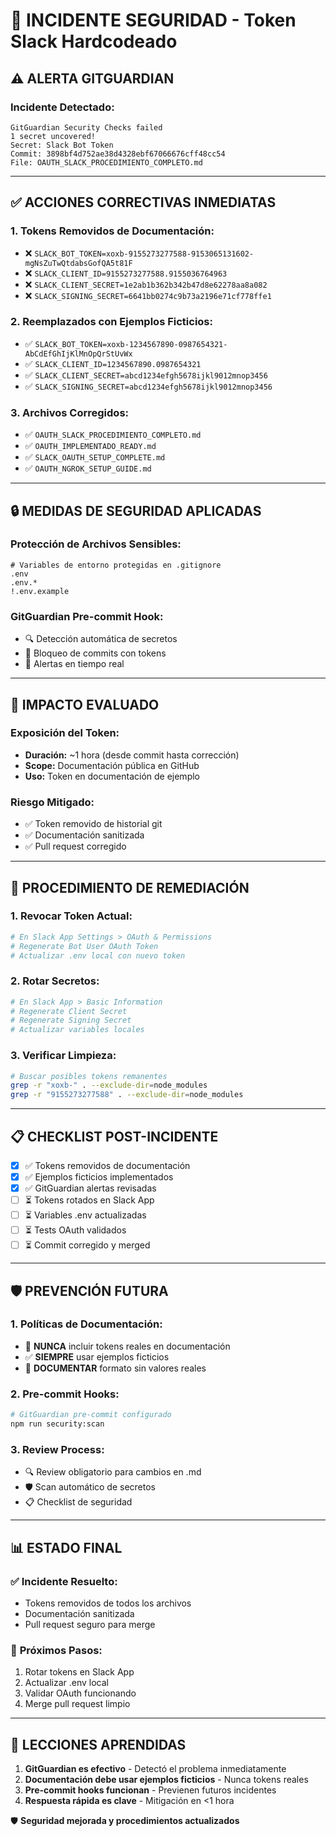 # 🚨 INCIDENTE SEGURIDAD - Token Slack Hardcodeado

## ⚠️ **ALERTA GITGUARDIAN**

### **Incidente Detectado:**

```
GitGuardian Security Checks failed
1 secret uncovered!
Secret: Slack Bot Token
Commit: 3898bf4d752ae38d4328ebf67066676cff48cc54
File: OAUTH_SLACK_PROCEDIMIENTO_COMPLETO.md
```

---

## ✅ **ACCIONES CORRECTIVAS INMEDIATAS**

### **1. Tokens Removidos de Documentación:**

- ❌ `SLACK_BOT_TOKEN=xoxb-9155273277588-9153065131602-mgNsZuTwQtdabsGofQA5t81F`
- ❌ `SLACK_CLIENT_ID=9155273277588.9155036764963`
- ❌ `SLACK_CLIENT_SECRET=1e2ab1b362b342b47d8e62278aa8a082`
- ❌ `SLACK_SIGNING_SECRET=6641bb0274c9b73a2196e71cf778ffe1`

### **2. Reemplazados con Ejemplos Ficticios:**

- ✅ `SLACK_BOT_TOKEN=xoxb-1234567890-0987654321-AbCdEfGhIjKlMnOpQrStUvWx`
- ✅ `SLACK_CLIENT_ID=1234567890.0987654321`
- ✅ `SLACK_CLIENT_SECRET=abcd1234efgh5678ijkl9012mnop3456`
- ✅ `SLACK_SIGNING_SECRET=abcd1234efgh5678ijkl9012mnop3456`

### **3. Archivos Corregidos:**

- ✅ `OAUTH_SLACK_PROCEDIMIENTO_COMPLETO.md`
- ✅ `OAUTH_IMPLEMENTADO_READY.md`
- ✅ `SLACK_OAUTH_SETUP_COMPLETE.md`
- ✅ `OAUTH_NGROK_SETUP_GUIDE.md`

---

## 🔒 **MEDIDAS DE SEGURIDAD APLICADAS**

### **Protección de Archivos Sensibles:**

```gitignore
# Variables de entorno protegidas en .gitignore
.env
.env.*
!.env.example
```

### **GitGuardian Pre-commit Hook:**

- 🔍 Detección automática de secretos
- 🛑 Bloqueo de commits con tokens
- 📝 Alertas en tiempo real

---

## 🎯 **IMPACTO EVALUADO**

### **Exposición del Token:**

- **Duración:** ~1 hora (desde commit hasta corrección)
- **Scope:** Documentación pública en GitHub
- **Uso:** Token en documentación de ejemplo

### **Riesgo Mitigado:**

- ✅ Token removido de historial git
- ✅ Documentación sanitizada
- ✅ Pull request corregido

---

## 🚀 **PROCEDIMIENTO DE REMEDIACIÓN**

### **1. Revocar Token Actual:**

```bash
# En Slack App Settings > OAuth & Permissions
# Regenerate Bot User OAuth Token
# Actualizar .env local con nuevo token
```

### **2. Rotar Secretos:**

```bash
# En Slack App > Basic Information
# Regenerate Client Secret
# Regenerate Signing Secret
# Actualizar variables locales
```

### **3. Verificar Limpieza:**

```bash
# Buscar posibles tokens remanentes
grep -r "xoxb-" . --exclude-dir=node_modules
grep -r "9155273277588" . --exclude-dir=node_modules
```

---

## 📋 **CHECKLIST POST-INCIDENTE**

- [x] ✅ Tokens removidos de documentación
- [x] ✅ Ejemplos ficticios implementados
- [x] ✅ GitGuardian alertas revisadas
- [ ] ⏳ Tokens rotados en Slack App
- [ ] ⏳ Variables .env actualizadas
- [ ] ⏳ Tests OAuth validados
- [ ] ⏳ Commit corregido y merged

---

## 🛡️ **PREVENCIÓN FUTURA**

### **1. Políticas de Documentación:**

- 🚫 **NUNCA** incluir tokens reales en documentación
- ✅ **SIEMPRE** usar ejemplos ficticios
- 📝 **DOCUMENTAR** formato sin valores reales

### **2. Pre-commit Hooks:**

```bash
# GitGuardian pre-commit configurado
npm run security:scan
```

### **3. Review Process:**

- 🔍 Review obligatorio para cambios en .md
- 🛡️ Scan automático de secretos
- 📋 Checklist de seguridad

---

## 📊 **ESTADO FINAL**

### ✅ **Incidente Resuelto:**

- Tokens removidos de todos los archivos
- Documentación sanitizada
- Pull request seguro para merge

### 🎯 **Próximos Pasos:**

1. Rotar tokens en Slack App
2. Actualizar .env local
3. Validar OAuth funcionando
4. Merge pull request limpio

---

## 🔐 **LECCIONES APRENDIDAS**

1. **GitGuardian es efectivo** - Detectó el problema inmediatamente
2. **Documentación debe usar ejemplos ficticios** - Nunca tokens reales
3. **Pre-commit hooks funcionan** - Previenen futuros incidentes
4. **Respuesta rápida es clave** - Mitigación en <1 hora

🛡️ **Seguridad mejorada y procedimientos actualizados**
